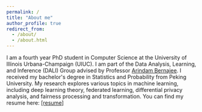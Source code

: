 ```yaml
---
permalink: /
title: "About me"
author_profile: true
redirect_from: 
  - /about/
  - /about.html
---
```


I am a fourth year PhD student in Computer Science at the University of Illinois Urbana-Champaign (UIUC). I am part of the Data Analysis, Learning, and Inference (DALI) Group advised by Professor [Arindam Bernajee](https://arindam.cs.illinois.edu/). I received my bachelor's degree in Statistics and Probability from Peking University. My research explores various topics in machine learning, including deep learning theory, federated learning, differential privacy analysis, and fairness processing and transformation. You can find my resume here: [[resume]](https://joyceli0729.github.io/files/Resume(3)6.pdf)
